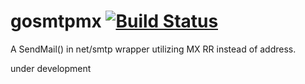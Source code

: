 # gosmtpmx [![Build Status](https://travis-ci.org/nabeken/gosmtpmx.png?branch=master)](https://travis-ci.org/nabeken/gosmtpmx)

A SendMail() in net/smtp wrapper utilizing MX RR instead of address.

under development

